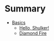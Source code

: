 # Summary

- [Basics](./basics.md)
    - [Hello, Shulker!](./ch1/hello_shulker.md)
    - [Diamond Fire](./ch1/diamond_fire.md)